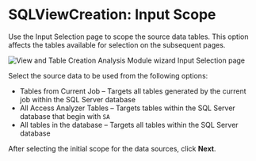 # SQLViewCreation: Input Scope

Use the Input Selection page to scope the source data tables. This option affects the tables available for selection on the subsequent pages.

![View and Table Creation Analysis Module wizard Input Selection page](/img/product_docs/accessanalyzer/enterpriseauditor/admin/analysis/sqlviewcreation/inputscope.png)

Select the source data to be used from the following options:

- Tables from Current Job – Targets all tables generated by the current job within the SQL Server database
- All Access Analyzer Tables – Targets tables within the SQL Server database that begin with ```SA```
- All tables in the database – Targets all tables within the SQL Server database

After selecting the initial scope for the data sources, click __Next__.
